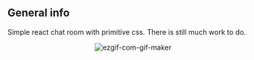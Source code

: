 ## General info

Simple react chat room with primitive css. There is still much work to do.

<p align="center">
<img src="https://i.ibb.co/RjvX4nF/image.png" alt="ezgif-com-gif-maker">
</p>

